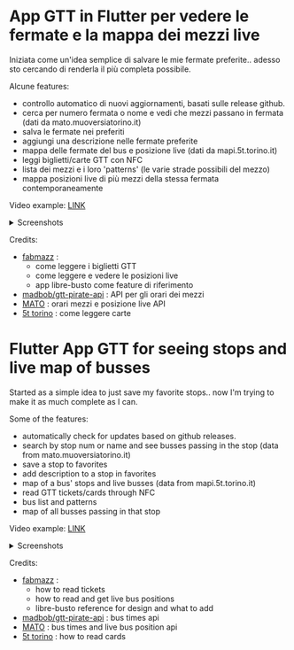 # App GTT in Flutter per vedere le fermate e la mappa dei mezzi live

Iniziata come un'idea semplice di salvare le mie fermate preferite.. adesso sto cercando di renderla il più completa possibile. 

Alcune features:
- controllo automatico di nuovi aggiornamenti, basati sulle release github.
- cerca per numero fermata o nome e vedi che mezzi passano in fermata (dati da mato.muoversiatorino.it)
- salva le fermate nei preferiti
- aggiungi una descrizione nelle fermate preferite
- mappa delle fermate del bus e posizione live (dati da mapi.5t.torino.it)
- leggi biglietti/carte GTT con NFC 
- lista dei mezzi e i loro 'patterns' (le varie strade possibili del mezzo)
- mappa posizioni live di più mezzi della stessa fermata contemporaneamente

Video example: [LINK](https://drive.google.com/file/d/1FVkPeRsf-s0bkqW8WVDdeUlNkUEHDkaZ/view?usp=drive_link)

<details>
<summary>Screenshots</summary>

| Screenshot 1 | Screenshot 2 | Screenshot 3 | Screenshot 4 | 
|--------------|--------------|--------------|--------------|
| ![Screenshot 1](https://drive.google.com/u/0/uc?id=1bGDpB91XDAopNvX19mBFLJ9ydiQsGc9M) | ![Screenshot 2](https://drive.google.com/u/0/uc?id=1bftxp1xhRIBsZdT-6pV8OQt0n-X_JQIf) | ![Screenshot 3](https://drive.google.com/u/0/uc?id=1AZY5cwjSrJPlR_HKULVPeVbjPjlm5cs_) | ![Screenshot 4](https://drive.google.com/u/0/uc?id=1NXkbKrJewlALQhAQ7_a_EkxEvRFEqkP4) |

</details>

Credits:
- [fabmazz](https://github.com/fabmazz) :
    - come leggere i biglietti GTT
    - come leggere e vedere le posizioni live
    - app libre-busto come feature di riferimento
- [madbob/gtt-pirate-api](https://github.com/madbob/gtt-pirate-api) : API per gli orari dei mezzi
- [MATO](https://mato.muoversiatorino.it/) : orari mezzi e posizione live API
- [5t torino](https://www.5t.torino.it/wp-content/uploads/2022/07/Allegato-A1-Specifica-tecnica-della-smartcard-BIP.pdf) : come leggere carte


# Flutter App GTT for seeing stops and live map of busses

Started as a simple idea to just save my favorite stops.. now I'm trying to make it as much complete as I can.

Some of the features: 
- automatically check for updates based on github releases.
- search by stop num or name and see busses passing in the stop (data from mato.muoversiatorino.it)
- save a stop to favorites
- add description to a stop in favorites
- map of a bus' stops and live busses (data from mapi.5t.torino.it)
- read GTT tickets/cards through NFC
- bus list and patterns
- map of all busses passing in that stop

Video example: [LINK](https://drive.google.com/file/d/1FVkPeRsf-s0bkqW8WVDdeUlNkUEHDkaZ/view?usp=drive_link)

<details>
<summary>Screenshots</summary>

| Screenshot 1 | Screenshot 2 | Screenshot 3 | Screenshot 4 | 
|--------------|--------------|--------------|--------------|
| ![Screenshot 1](https://drive.google.com/u/0/uc?id=1bGDpB91XDAopNvX19mBFLJ9ydiQsGc9M) | ![Screenshot 2](https://drive.google.com/u/0/uc?id=1bftxp1xhRIBsZdT-6pV8OQt0n-X_JQIf) | ![Screenshot 3](https://drive.google.com/u/0/uc?id=1AZY5cwjSrJPlR_HKULVPeVbjPjlm5cs_) | ![Screenshot 4](https://drive.google.com/u/0/uc?id=1NXkbKrJewlALQhAQ7_a_EkxEvRFEqkP4) |

</details>

Credits:
- [fabmazz](https://github.com/fabmazz) :
    - how to read tickets
    - how to read and get live bus positions
    - libre-busto reference for design and what to add
- [madbob/gtt-pirate-api](https://github.com/madbob/gtt-pirate-api) : bus times api
- [MATO](https://mato.muoversiatorino.it/) : bus times and live bus position api
- [5t torino](https://www.5t.torino.it/wp-content/uploads/2022/07/Allegato-A1-Specifica-tecnica-della-smartcard-BIP.pdf) : how to read cards
